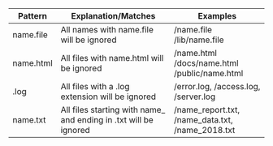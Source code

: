 | Pattern   | Explanation/Matches                                               | Examples                                               |
| --------- | ----------------------------------------------------------------- | ------------------------------------------------------ |
| name.file | All names with name.file will be ignored                          | /name.file <br> /lib/name.file                         |
| name.html | All files with name.html will be ignored                          | /name.html <br> /docs/name.html <br> /public/name.html |
| .log      | All files with a .log extension will be ignored                   | /error.log, /access.log, /server.log                   |
| name.txt  | All files starting with name\_ and ending in .txt will be ignored | /name_report.txt, /name_data.txt, /name_2018.txt       |
